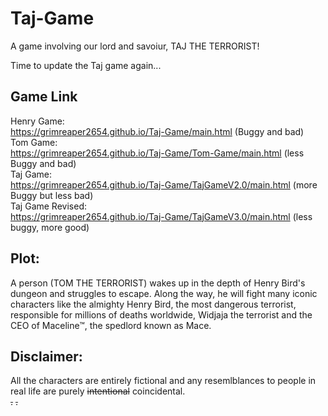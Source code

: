 # Taj-Game
A game involving our lord and savoiur, TAJ THE TERRORIST!

Time to update the Taj game again...

## Game Link
Henry Game:<br>
<a>https://grimreaper2654.github.io/Taj-Game/main.html</a> (Buggy and bad)<br>
Tom Game:<br>
<a>https://grimreaper2654.github.io/Taj-Game/Tom-Game/main.html</a> (less Buggy and bad)<br>
Taj Game:<br>
<a>https://grimreaper2654.github.io/Taj-Game/TajGameV2.0/main.html</a> (more Buggy but less bad)<br>
Taj Game Revised:<br>
<a>https://grimreaper2654.github.io/Taj-Game/TajGameV3.0/main.html</a> (less buggy, more good)<br>

## Plot:
A person (TOM THE TERRORIST) wakes up in the depth of Henry Bird's dungeon and struggles to escape. Along the way, he will fight many iconic characters like the almighty Henry Bird, the most dangerous terrorist, responsible for millions of deaths worldwide, Widjaja the terrorist and the CEO of Maceline™, the spedlord known as Mace.

## Disclaimer:
All the characters are entirely fictional and any resemlblances to people in real life are purely ~~intentional~~ coincidental.
<br>~~.~~ ~~.~~

